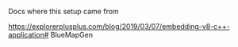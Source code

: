Docs where this setup came from

https://explorerplusplus.com/blog/2019/03/07/embedding-v8-c++-application#   B l u e M a p G e n  
 
